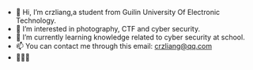 - 👋 Hi, I’m crzliang,a student from Guilin University Of Electronic Technology.
- 👀 I’m interested in photography, CTF and cyber security.
- 🌱 I’m currently learning knowledge related to cyber security at school.
- 📫 You can contact me through this email: <a href="mailto:crzliang@qq.com">crzliang@qq.com</a>
- 🍻🍻🍻

<!---
a1phaaa/a1phaaa is a ✨ special ✨ repository because its `README.md` (this file) appears on your GitHub profile.
You can click the Preview link to take a look at your changes.
--->
